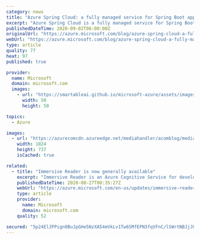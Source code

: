 ```yaml
---
category: news
title: "Azure Spring Cloud: a fully managed service for Spring Boot apps is now generally available"
excerpt: "Azure Spring Cloud is a fully managed service for Spring Boot apps, that lets you focus on building the apps that run your business without the hassle of managing infrastructure."
publishedDateTime: 2020-09-02T06:00:00Z
originalUrl: "https://azure.microsoft.com/blog/azure-spring-cloud-a-fully-managed-service-for-spring-boot-apps-is-now-generally-available/"
webUrl: "https://azure.microsoft.com/blog/azure-spring-cloud-a-fully-managed-service-for-spring-boot-apps-is-now-generally-available/"
type: article
quality: 77
heat: 97
published: true

provider:
  name: Microsoft
  domain: microsoft.com
  images:
    - url: "https://smartableai.github.io/microsoft-azure/assets/images/organizations/microsoft.com-50x50.jpg"
      width: 50
      height: 50

topics:
  - Azure

images:
  - url: "https://azurecomcdn.azureedge.net/mediahandler/acomblog/media/Default/blog/816ab479-5c10-48ba-8084-c7816d2b6f1b.jpg"
    width: 1024
    height: 737
    isCached: true

related:
  - title: "Immersive Reader is now generally available"
    excerpt: "Immersive Reader is an Azure Cognitive Service for developers who want to embed inclusive capabilities into their apps for enhancing text reading and comprehension for users regardless of age or ability. "
    publishedDateTime: 2020-08-27T00:35:27Z
    webUrl: "https://azure.microsoft.com/en-us/updates/immersive-reader-is-now-generally-available/"
    type: article
    provider:
      name: Microsoft
      domain: microsoft.com
    quality: 52

secured: "5p24ElJPPign0BuJpGHe5NzXA54mVkLv1Tw6SMfEPN3fqVFnC/lSWrtNBJjJUpS45whlVVm9gPMtI7YKXcn/esxXAsd1yPqoVn4Pbm+806TouJENzGs9w0hMMBqAdz5OgND++bJwjoStRB9czibVwyc5VKghFUjsyvJfsr63kpsHX89cBAjuSvrag4E49skryrHEy09arwjLFBUgnlFAPVzEv4dyfOy0k/WwUReudnpnq3mz3INo4ttj+SEcszOsUzVXvtXbI1VVUoK+GiDvHlEfEOKNOXUfjAmJJ2fo/AhHXj2Lm4Au1+MeUbSpHLXoVr0kuUniSCRSOWQKZqrKGHDMr+JtTFk5OiaR5jn3bIU=;h2lAInXMVAOOascWpPysXA=="
---
```



